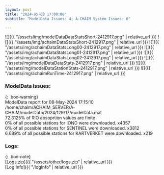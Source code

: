 ```yaml
---
layout: post
title: "2024-05-08 17:00:00"
subtitle: "ModelData Issues: 4; A-CHAIM System Issues: 0"

---
```


![]({{ "/assets/img/modelDataDataStatsShort-2412917.png" | relative_url }})
![]({{ "/assets/img/achaimDataStatsShort-2412917.png" | relative_url }})
![]({{ "/assets/img/achaimDataStatsLong00-2412917.png" | relative_url }})
![]({{ "/assets/img/achaimDataStatsLong01-2412917.png" | relative_url }})
![]({{ "/assets/img/achaimDataStatsLong02-2412917.png" | relative_url }})
![]({{ "/assets/img/modelDataDataStats-2412917.png" | relative_url }})
![]({{ "/assets/img/modelDataStationStats-2412917.png" | relative_url }})
![]({{ "/assets/img/achaimRunTime-2412917.png" | relative_url }})


### ModelData Issues:  
  
{: .box-warning}  
 ModelData report for 08-May-2024 17:15:10   
 /home/chaim/ACHAIM_SERVER/A-CHAIM/modelData/2024/129/17/modelData.mat   
 72.3125% of RIO absoprtion values are finite   
 0% of all possible stations for IONO were downloaded. x4357   
 0% of all possible stations for SENTINEL were downloaded. x3812   
 6.689% of all possible stations for KARTVERKET were downloaded. x219   
  


### Logs:  
  
{: .box-note}  
[Logs.zip]({{ "/assets/other/logs.zip" | relative_url }})  
[Log Info]({{ "/logInfo" | relative_url }})  
